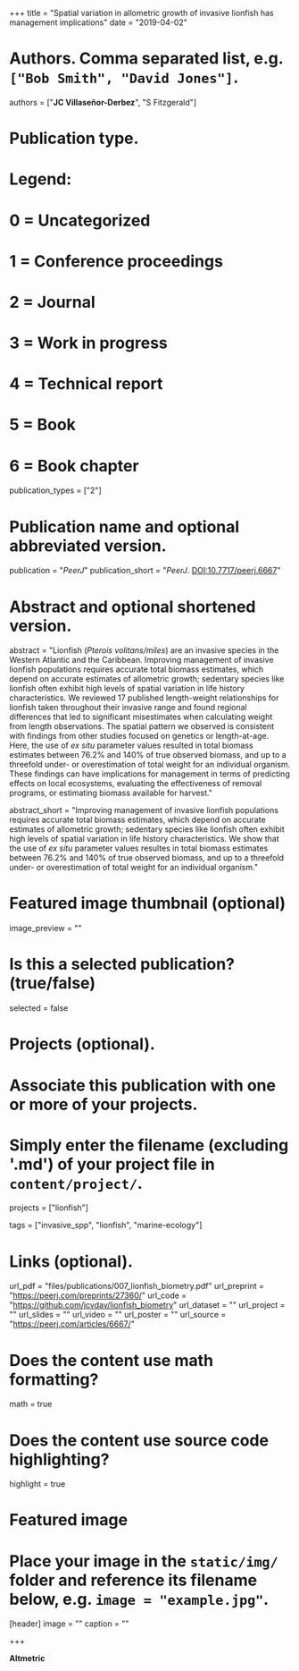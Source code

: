 +++
title = "Spatial variation in allometric growth of invasive lionfish has management implications"
date = "2019-04-02"

# Authors. Comma separated list, e.g. `["Bob Smith", "David Jones"]`.
authors = ["**JC Villaseñor-Derbez**", "S Fitzgerald"]

# Publication type.
# Legend:
# 0 = Uncategorized
# 1 = Conference proceedings
# 2 = Journal
# 3 = Work in progress
# 4 = Technical report
# 5 = Book
# 6 = Book chapter
publication_types = ["2"]

# Publication name and optional abbreviated version.
publication = "*PeerJ*"
publication_short = "*PeerJ*. [DOI:10.7717/peerj.6667](https://peerj.com/articles/6667/)"

# Abstract and optional shortened version.
abstract = "Lionfish (*Pterois volitans/miles*) are an invasive species in the Western Atlantic and the Caribbean. Improving management of invasive lionfish populations requires accurate total biomass estimates, which depend on accurate estimates of allometric growth; sedentary species like lionfish often exhibit high levels of spatial variation in life history characteristics. We reviewed 17 published length-weight relationships for lionfish taken throughout their invasive range and found regional differences that led to significant misestimates when calculating weight from length observations. The spatial pattern we observed is consistent with findings from other studies focused on genetics or length-at-age. Here, the use of *ex situ* parameter values resulted in total biomass estimates between 76.2% and 140% of true observed biomass, and up to a threefold under- or overestimation of total weight for an individual organism. These findings can have implications for management in terms of predicting effects on local ecosystems, evaluating the effectiveness of removal programs, or estimating biomass available for harvest."

abstract_short = "Improving management of invasive lionfish populations requires accurate total biomass estimates, which depend on accurate estimates of allometric growth; sedentary species like lionfish often exhibit high levels of spatial variation in life history characteristics. We show that the use of *ex situ* parameter values resultes in total biomass estimates between 76.2% and 140% of true observed biomass, and up to a threefold under- or overestimation of total weight for an individual organism."

# Featured image thumbnail (optional)
image_preview = ""

# Is this a selected publication? (true/false)
selected = false

# Projects (optional).
#   Associate this publication with one or more of your projects.
#   Simply enter the filename (excluding '.md') of your project file in `content/project/`.
projects = ["lionfish"]

tags = ["invasive_spp", "lionfish", "marine-ecology"]

# Links (optional).
url_pdf = "files/publications/007_lionfish_biometry.pdf"
url_preprint = "https://peerj.com/preprints/27360/"
url_code = "https://github.com/jcvdav/lionfish_biometry"
url_dataset = ""
url_project = ""
url_slides = ""
url_video = ""
url_poster = ""
url_source = "https://peerj.com/articles/6667/"

# Does the content use math formatting?
math = true

# Does the content use source code highlighting?
highlight = true

# Featured image
# Place your image in the `static/img/` folder and reference its filename below, e.g. `image = "example.jpg"`.
[header]
image = ""
caption = ""

+++

**Altmetric**

<script type="text/javascript" src="https://d1bxh8uas1mnw7.cloudfront.net/assets/embed.js"></script><div class="altmetric-embed" data-badge-type="donut" data-altmetric-id="58379355" />

